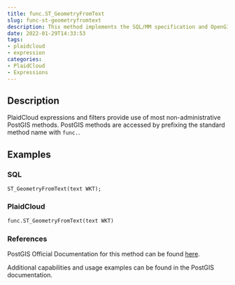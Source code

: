 ```yaml
---
title: func.ST_GeometryFromText
slug: func-st-geometryfromtext
description: This method implements the SQL/MM specification and OpenGIS simple features implementation
date: 2022-01-29T14:33:53
tags:
- plaidcloud
- expression
categories:
- PlaidCloud
- Expressions
---
```



## Description


PlaidCloud expressions and filters provide use of most non-administrative PostGIS methods. PostGIS methods are accessed by prefixing the standard method name with `func.`.



## Examples


### SQL



```
ST_GeometryFromText(text WKT);
```


### PlaidCloud



```python
func.ST_GeometryFromText(text WKT)
```


### References


PostGIS Official Documentation for this method can be found [here](https://postgis.net/docs/manual-3.1/ST_GeometryFromText.html).



Additional capabilities and usage examples can be found in the PostGIS documentation.


